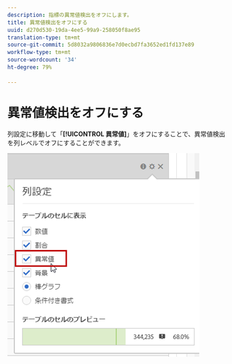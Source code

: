 ```yaml
---
description: 指標の異常値検出をオフにします。
title: 異常値検出をオフにする
uuid: d270d530-19da-4ee5-99a9-258050f8ae95
translation-type: tm+mt
source-git-commit: 5d8032a9806836e7d0ecbd7fa3652ed1fd137e89
workflow-type: tm+mt
source-wordcount: '34'
ht-degree: 79%

---
```



# 異常値検出をオフにする

列設定に移動して「**[!UICONTROL 異常値]**」をオフにすることで、異常値検出を列レベルでオフにすることができます。

![](assets/turnoff_anomalies.png)

